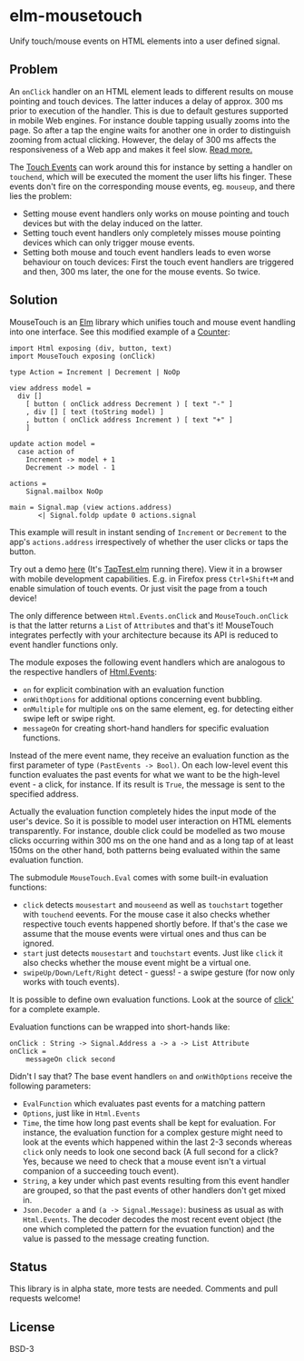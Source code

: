 # elm-mousetouch
Unify touch/mouse events on HTML elements into a user defined signal.

## Problem

An `onClick` handler on an HTML element leads to different results on mouse pointing and touch devices. The latter induces a delay of approx. 300 ms prior to execution of the handler. This is due to default gestures supported in mobile Web engines. For instance double tapping usually zooms into the page. So after a tap the engine waits for another one in order to distinguish zooming from actual clicking. However, the delay of 300 ms affects the responsiveness of a Web app and makes it feel slow. [Read more.](http://www.html5rocks.com/en/mobile/touchandmouse/)

The [Touch Events](http://www.w3.org/TR/touch-events/) can work around this for instance by setting a handler on `touchend`, which will be executed the moment the user lifts his finger. These events don't fire on the corresponding mouse events, eg. `mouseup`, and there lies the problem: 

* Setting mouse event handlers only works on mouse pointing and touch devices but with the delay induced on the latter. 
* Setting touch event handlers only completely misses mouse pointing devices which can only trigger mouse events.
* Setting both mouse and touch event handlers leads to even worse behaviour on touch devices: First the touch event handlers are triggered and then, 300 ms later, the one for the mouse events. So twice. 

## Solution

MouseTouch is an [Elm](http://elm-lang.org) library which unifies touch and mouse event handling into one interface. See this modified example of a [Counter](https://github.com/evancz/elm-architecture-tutorial/#1):
    
    import Html exposing (div, button, text)
    import MouseTouch exposing (onClick)

    type Action = Increment | Decrement | NoOp

    view address model =
      div [] 
        [ button ( onClick address Decrement ) [ text "-" ]
        , div [] [ text (toString model) ]
        , button ( onClick address Increment ) [ text "+" ]
        ]

    update action model =
      case action of
        Increment -> model + 1
        Decrement -> model - 1

    actions =
        Signal.mailbox NoOp
        
    main = Signal.map (view actions.address) 
           <| Signal.foldp update 0 actions.signal

This example will result in instant sending of `Increment` or `Decrement` to the app's `actions.address` irrespectively of whether the user clicks or taps the button. 

Try out a demo [here](https://pisys.github.io/elm-mousetouch/examples/taptest.html) (It's [TapTest.elm](TapTest.elm) running there). View it in a browser with mobile development capabilities. E.g. in Firefox press `Ctrl+Shift+M` and enable simulation of touch events. Or just visit the page from a touch device!

The only difference between `Html.Events.onClick` and `MouseTouch.onClick` is that the latter returns a `List` of `Attribute`s and that's it! MouseTouch integrates perfectly with your architecture because its API is reduced to event handler functions only. 

The module exposes the following event handlers which are analogous to the respective handlers of [Html.Events](github.com/evancz/elm-html):
* `on` for explicit combination with an evaluation function
* `onWithOptions` for additional options concerning event bubbling.
* `onMultiple` for multiple `on`s on the same element, eg. for detecting either swipe left or swipe right.
* `messageOn` for creating short-hand handlers for specific evaluation functions.

Instead of the mere event name, they receive an evaluation function as the first parameter of type `(PastEvents -> Bool)`. On each low-level event this function evaluates the past events for what we want to be the high-level event - a click, for instance. If its result is `True`, the message is sent to the specified address.

Actually the evaluation function completely hides the input mode of the user's device. So it is possible to model user interaction on HTML elements transparently. For instance, double click could be modelled as two mouse clicks occurring within 300 ms on the one hand and as a long tap of at least 150ms on the other hand, both patterns being evaluated within the same evaluation function. 

The submodule `MouseTouch.Eval` comes with some built-in evaluation functions:
* `click` detects `mousestart` and `mouseend` as well as `touchstart` together with `touchend` eevents. For the mouse case it also checks whether respective touch events happened shortly before. If that's the case we assume that the mouse events were virtual ones and thus can be ignored.
* `start` just detects `mousestart` and `touchstart` events. Just like `click` it also checks whether the mouse event might be a virtual one.
* `swipeUp/Down/Left/Right` detect - guess! - a swipe gesture (for now only works with touch events).

It is possible to define own evaluation functions. Look at the source of [click'](src/MouseTouch/Eval.elm#L25) for a complete example.

Evaluation functions can be wrapped into short-hands like:
    
    onClick : String -> Signal.Address a -> a -> List Attribute
    onClick =
        messageOn click second

Didn't I say that? The base event handlers `on` and `onWithOptions` receive the following parameters:

* `EvalFunction` which evaluates past events for a matching pattern
* `Options`, just like in `Html.Events`
* `Time`, the time how long past events shall be kept for evaluation. For instance, the evaluation function for a complex gesture might need to look at the events which happened within the last 2-3 seconds whereas `click` only needs to look one second back (A full second for a click? Yes, because we need to check that a mouse event isn't a virtual companion of a succeeding touch event).
* `String`, a key under which past events resulting from this event handler are grouped, so that the past events of other handlers don't get mixed in.
* `Json.Decoder a` and `(a -> Signal.Message)`: business as usual as with `Html.Events`. The decoder decodes the most recent event object (the one which completed the pattern for the evuation function) and the value is passed to the message creating function.

## Status

This library is in alpha state, more tests are needed. Comments and pull requests welcome!

## License

BSD-3
